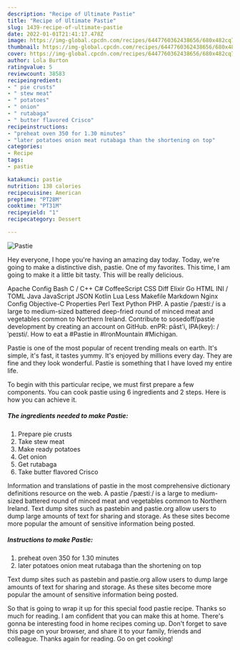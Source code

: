 ```yaml
---
description: "Recipe of Ultimate Pastie"
title: "Recipe of Ultimate Pastie"
slug: 1439-recipe-of-ultimate-pastie
date: 2022-01-01T21:41:17.478Z
image: https://img-global.cpcdn.com/recipes/6447760362438656/680x482cq70/pastie-recipe-main-photo.jpg
thumbnail: https://img-global.cpcdn.com/recipes/6447760362438656/680x482cq70/pastie-recipe-main-photo.jpg
cover: https://img-global.cpcdn.com/recipes/6447760362438656/680x482cq70/pastie-recipe-main-photo.jpg
author: Lola Burton
ratingvalue: 5
reviewcount: 38583
recipeingredient:
- " pie crusts"
- " stew meat"
- " potatoes"
- " onion"
- " rutabaga"
- " butter flavored Crisco"
recipeinstructions:
- "preheat oven 350 for 1.30 minutes"
- "later potatoes onion meat rutabaga than the shortening on top"
categories:
- Recipe
tags:
- pastie

katakunci: pastie 
nutrition: 138 calories
recipecuisine: American
preptime: "PT28M"
cooktime: "PT31M"
recipeyield: "1"
recipecategory: Dessert

---
```



![Pastie](https://img-global.cpcdn.com/recipes/6447760362438656/680x482cq70/pastie-recipe-main-photo.jpg)

Hey everyone, I hope you're having an amazing day today. Today, we're going to make a distinctive dish, pastie. One of my favorites. This time, I am going to make it a little bit tasty. This will be really delicious.

Apache Config Bash C / C++ C# CoffeeScript CSS Diff Elixir Go HTML INI / TOML Java JavaScript JSON Kotlin Lua Less Makefile Markdown Nginx Config Objective-C Properties Perl Text Python PHP. A pastie /ˈpæstiː/ is a large to medium-sized battered deep-fried round of minced meat and vegetables common to Northern Ireland. Contribute to sosedoff/pastie development by creating an account on GitHub. enPR: pāst&#39;i, IPA(key): /ˈpeɪsti/. How to eat a #Pastie in #IronMountain #Michigan.

Pastie is one of the most popular of recent trending meals on earth. It's simple, it's fast, it tastes yummy. It's enjoyed by millions every day. They are fine and they look wonderful. Pastie is something that I have loved my entire life.


To begin with this particular recipe, we must first prepare a few components. You can cook pastie using 6 ingredients and 2 steps. Here is how you can achieve it.

<!--inarticleads1-->

##### The ingredients needed to make Pastie:

1. Prepare  pie crusts
1. Take  stew meat
1. Make ready  potatoes
1. Get  onion
1. Get  rutabaga
1. Take  butter flavored Crisco


Information and translations of pastie in the most comprehensive dictionary definitions resource on the web. A pastie /ˈpæstiː/ is a large to medium-sized battered round of minced meat and vegetables common to Northern Ireland. Text dump sites such as pastebin and pastie.org allow users to dump large amounts of text for sharing and storage. As these sites become more popular the amount of sensitive information being posted. 

<!--inarticleads2-->

##### Instructions to make Pastie:

1. preheat oven 350 for 1.30 minutes
1. later potatoes onion meat rutabaga than the shortening on top


Text dump sites such as pastebin and pastie.org allow users to dump large amounts of text for sharing and storage. As these sites become more popular the amount of sensitive information being posted. 

So that is going to wrap it up for this special food pastie recipe. Thanks so much for reading. I am confident that you can make this at home. There's gonna be interesting food in home recipes coming up. Don't forget to save this page on your browser, and share it to your family, friends and colleague. Thanks again for reading. Go on get cooking!
